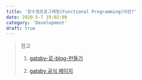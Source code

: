 ```yaml
---
title: '함수형프로그래밍(Functional Programming)이란?'
date: 2020-5-7 19:02:00
category: 'Development'
draft: true
---
```







> 참고 
>
> 1) [gatsby-로-blog-만들기](https://medium.com/@pks2974/gatsby-로-blog-만들기-ac3eed48e068)
>
> 2) [gatsby 공식 페이지](https://www.gatsbyjs.org/docs/)
>
> 